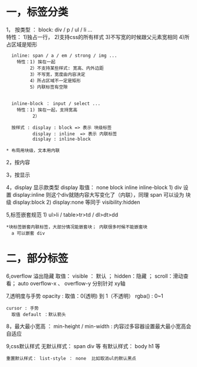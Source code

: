 

# 一，标签分类
  1，  按类型 ：
      block: div / p / ul / li  ...  
        特性： 1)独占一行，
              2)支持css的所有样式 
              3)不写宽的时候跟父元素宽相同
              4)所占区域是矩形

      inline: span / a / em / strong / img ...   
        特性：1) 挨在一起
             2）不支持某些样式: 宽高、内外边距
             3）不写宽，宽度由内容决定
             4）所占区域不一定是矩形
             5）内联标签有空隙


      inline-block ： input / select ...
        特性：1) 挨在一起，支持宽高
              2）

      按样式 : display : block => 表示 块级标签
              display : inline  => 表示 内联标签
              display : inline-block

    * 布局用块级，文本用内联

  2，按内容

  3，按显示

  4，display 显示款类型
      display 取值： none block inline inline-block
     1) div 设置 display:inline 则这个div就随内容大写变化了（内联），同理 span 可以设为 块级 display:block
     2) display:none 等同于 visibility:hidden

  5,标签嵌套规范
    1) ul>li / table>tr>td / dl>dt>dd

    *块标签嵌套内联标签，大部分情况能嵌套块； 内联很多时候不能嵌套块
      a 可以嵌套 div

# 二，部分标签
      
  6,overflow 溢出隐藏
    取值： visible ： 默认 ； hidden：隐藏  ；  scroll：滑动查看； auto
        overflow-x 、 overflow-y 分别针对 xy轴

  7,透明度与手势
    opacity : 取值：0(透明) 到 1（不透明）
    rgba()  : 0~1

    cursor : 手势
      取值 default ：默认箭头

  8，最大最小宽高 ： min-height / min-width : 内容过多容器设置最大最小宽高会自适应

  9,css默认样式
      无默认样式： span div 等
      有默认样式： body h1 等

    重置默认样式： list-style ： none  比如取消ul的默认黑点

